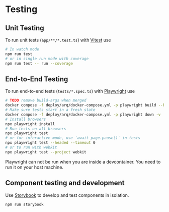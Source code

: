 # Testing

## Unit Testing

To run unit tests (`app/**/*.test.ts`) with [Vitest](https://vitest.dev) use

```sh
# In watch mode
npm run test
# or in single run mode with coverage
npm run test -- run --coverage
```

## End-to-End Testing

To run end-to-end tests (`tests/*.spec.ts`) with [Playwright](https://playwright.dev) use

```sh
# TODO remove build-args when merged
docker compose -f deploy/arq/docker-compose.yml -p playwright build --build-arg HADDOCK3_VERSION=web-service --build-arg HADDOCK3_GHORG=i-VRESSE
# Make sure tests start in a fresh state
docker compose -f deploy/arq/docker-compose.yml -p playwright down -v
# Install browsers
npx playwright install
# Run tests on all browsers
npx playwright test
# or for interactive mode, use `await page.pause()` in tests
npx playwright test --headed --timeout 0
# or to run with webkit
npx playwright test --project webkit
```

Playwright can not be run when you are inside a devcontainer. You need to run it on your host machine.

## Component testing and development

Use [Storybook](https://storybook.js.org) to develop and test components in isolation.

```sh
npm run storybook
```
